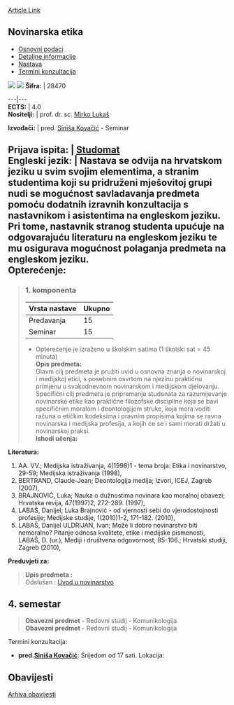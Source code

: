 [Article Link](https://www.fhs.hr/predmet/noveti)

## Novinarska etika
  * [Osnovni podaci](https://www.fhs.hr/predmet/noveti#v1id-523789_53491_1_0 "Osnovni podaci")
  * [Detaljne informacije](https://www.fhs.hr/predmet/noveti#v1id-523789_53491_1_1 "Detaljne informacije")
  * [Nastava](https://www.fhs.hr/predmet/noveti#v1id-523789_53491_1_2 "Nastava")
  * [Termini konzultacija](https://www.fhs.hr/predmet/noveti#v1id-523789_53491_1_3 "Termini konzultacija")


[![](https://www.fhs.hr/img/flags/gif/hr.gif)](https://www.fhs.hr/predmet/noveti) [![](https://www.fhs.hr/img/flags/gif/gb.gif)](https://www.fhs.hr/en/course/eij)
**Šifra:** |  28470  
  
---|---  
**ECTS:** |  4.0   
**Nositelji:** |  prof. dr. sc. [Mirko Lukaš](https://www.fhs.hr/djelatnik/mirko.lukas)   
  
**Izvođači:** |  pred. [Siniša Kovačić](https://www.fhs.hr/djelatnik/sinisa.kovacic) - Seminar  
  
**Prijava ispita:** |  [Studomat](http://www.isvu.hr/studomat)  
**Engleski jezik:** |  Nastava se odvija na hrvatskom jeziku u svim svojim elementima, a stranim studentima koji su pridruženi mješovitoj grupi nudi se mogućnost savladavanja predmeta pomoću dodatnih izravnih konzultacija s nastavnikom i asistentima na engleskom jeziku. Pri tome, nastavnik stranog studenta upućuje na odgovarajuću literaturu na engleskom jeziku te mu osigurava mogućnost polaganja predmeta na engleskom jeziku.   
**Opterećenje:**  
---  
> ### 1. komponenta
> | Vrsta nastave | Ukupno  
> ---|---  
> Predavanja | 15  
> Seminar | 15  
> * Opterećenje je izraženo u školskim satima (1 školski sat = 45 minuta)   
**Opis predmeta:**  
> Glavni cilj predmeta je pružiti uvid u osnovna znanja o novinarskoj i medijskoj etici, s posebnim osvrtom na njezinu praktičnu primjenu u svakodnevnom novinarskom i medijskom djelovanju. Specifični cilj predmeta je pripremanje studenata za razumijevanje novinarske etike kao praktične filozofske discipline koja se bavi specifičnim moralom i deontologijom struke, koja mora voditi računa o etičkim kodeksima i pravnim propisima kojima se ravna novinarska i medijska profesija, a kojih će se i sami morati držati u novinarskoj praksi.  
**Ishodi učenja:**  

  
**Literatura:**  
  1. AA. VV.; Medijska istraživanja, 4(1998)1 - tema broja: Etika i novinarstvo, 29-59; Medijska istraživanja (1998), 
  2. BERTRAND, Claude-Jean; Deontologija medija; Izvori, ICEJ, Zagreb (2007), 
  3. BRAJNOVIĆ, Luka; Nauka o dužnostima novinara kao moralnoj obavezi; Hrvatska revija, 47(1997)2, 272-289. (1997), 
  4. LABAŠ, Danijel; Luka Brajnović - od vjernosti sebi do vjerodostojnosti profesije; Medijske studije, 1(2010)1-2, 171-182. (2010), 
  5. LABAŠ, Danijel ULDRIJAN, Ivan; Može li dobro novinarstvo biti nemoralno? Pitanje odnosa kvalitete, etike i medijske pismenosti, LABAŠ, D. (ur.), Mediji i društvena odgovornost, 85-106.; Hrvatski studiji, Zagreb (2010), 

  
**Preduvjeti za:**  
> **Upis predmeta :**  
>  Odslušan : [Uvod u novinarstvo](https://www.fhs.hr/predmet/uun)  
>   
**4. semestar**  
---  
> **Obavezni predmet** - Redovni studij - Komunikologija  
>  **Obavezni predmet** - Redovni studij - Komunikologija  
>   
Termini konzultacija: 
  * **pred.[Siniša Kovačić](https://www.fhs.hr/djelatnik/sinisa.kovacic)**: 
Srijedom od 17 sati. 
Lokacija: 


## Obavijesti
[Arhiva obavijesti](https://www.fhs.hr/predmet/noveti?@=20pay#news_80059 "Arhiva obavijesti")
